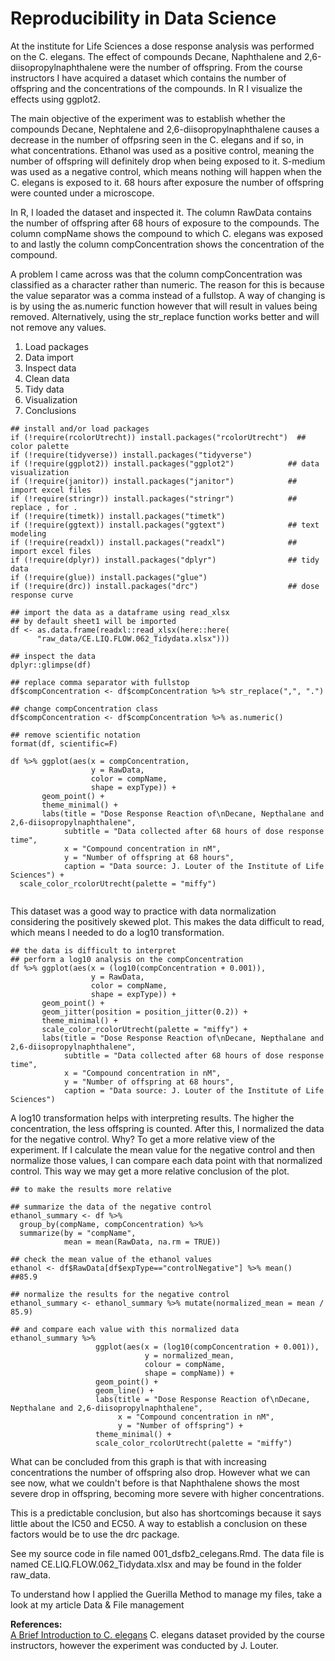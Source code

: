 # Reproducibility in Data Science

At the institute for Life Sciences a dose response analysis was performed on the C. elegans. The effect of compounds Decane, Naphthalene and 2,6-diisopropylnaphthalene were the number of offspring. From the course instructors I have acquired a dataset which contains the number of offspring and the concentrations of the compounds. In R I visualize the effects using ggplot2.

The main objective of the experiment was to establish whether the compounds Decane, Nephtalene and 2,6-diisopropylnaphthalene causes a decrease in the number of offpsring seen in the C. elegans and if so, in what concentrations. Ethanol was used as a positive control, meaning the number of offspring will definitely drop when being exposed to it. S-medium was used as a negative control, which means nothing will happen when the C. elegans is exposed to it. 68 hours after exposure the number of offspring were counted under a microscope.

In R, I loaded the dataset and inspected it. The column RawData contains the number of offspring after 68 hours of exposure to the compounds. The column compName shows the compound to which C. elegans was exposed to and lastly the column compConcentration shows the concentration of the compound.

A problem I came across was that the column compConcentration was classified as a character rather than numeric. The reason for this is because the value separator was a comma instead of a fullstop. A way of changing is is by using the as.numeric function however that will result in values being removed. Alternatively, using the str_replace function works better and will not remove any values.

1. Load packages
2. Data import
3. Inspect data
4. Clean data
5. Tidy data
6. Visualization
7. Conclusions


```{r, include=FALSE, message=FALSE, warning=FALSE}
## install and/or load packages
if (!require(rcolorUtrecht)) install.packages("rcolorUtrecht")  ## color palette
if (!require(tidyverse)) install.packages("tidyverse")
if (!require(ggplot2)) install.packages("ggplot2")            ## data visualization
if (!require(janitor)) install.packages("janitor")            ## import excel files
if (!require(stringr)) install.packages("stringr")            ## replace , for .
if (!require(timetk)) install.packages("timetk")
if (!require(ggtext)) install.packages("ggtext")              ## text modeling
if (!require(readxl)) install.packages("readxl")              ## import excel files
if (!require(dplyr)) install.packages("dplyr")                ## tidy data
if (!require(glue)) install.packages("glue")
if (!require(drc)) install.packages("drc")                    ## dose response curve
```


```{r data import, message=FALSE, warning=FALSE}
## import the data as a dataframe using read_xlsx
## by default sheet1 will be imported
df <- as.data.frame(readxl::read_xlsx(here::here(
      "raw_data/CE.LIQ.FLOW.062_Tidydata.xlsx")))
```

```{r inspect, message=FALSE, warning=FALSE}
## inspect the data
dplyr::glimpse(df)
```

```{r correct data, message=FALSE, warning=FALSE, include=FALSE}
## replace comma separator with fullstop
df$compConcentration <- df$compConcentration %>% str_replace(",", ".")

## change compConcentration class
df$compConcentration <- df$compConcentration %>% as.numeric() 

## remove scientific notation
format(df, scientific=F)
```

```{r scatter plot, message=FALSE, warning=FALSE}
df %>% ggplot(aes(x = compConcentration,
                  y = RawData,
                  color = compName,
                  shape = expType)) +
       geom_point() +
       theme_minimal() +
       labs(title = "Dose Response Reaction of\nDecane, Nepthalane and 2,6-diisopropylnaphthalene",
            subtitle = "Data collected after 68 hours of dose response time",
            x = "Compound concentration in nM",
            y = "Number of offspring at 68 hours",
            caption = "Data source: J. Louter of the Institute of Life Sciences") +
  scale_color_rcolorUtrecht(palette = "miffy")
  
```

This dataset was a good way to practice with data normalization considering the positively skewed plot. This makes the data difficult to read, which means I needed to do a log10 transformation.

```{r plot2, warning=FALSE, message=FALSE}
## the data is difficult to interpret
## perform a log10 analysis on the compConcentration
df %>% ggplot(aes(x = (log10(compConcentration + 0.001)),
                  y = RawData, 
                  color = compName, 
                  shape = expType)) +
       geom_point() +
       geom_jitter(position = position_jitter(0.2)) +
       theme_minimal() +
       scale_color_rcolorUtrecht(palette = "miffy") +
       labs(title = "Dose Response Reaction of\nDecane, Nepthalane and 2,6-diisopropylnaphthalene",
            subtitle = "Data collected after 68 hours of dose response time",
            x = "Compound concentration in nM",
            y = "Number of offspring at 68 hours",
            caption = "Data source: J. Louter of the Institute of Life Sciences")
```

A log10 transformation helps with interpreting results. The higher the concentration, the less offspring is counted. After this, I normalized the data for the negative control. Why? To get a more relative view of the experiment. If I calculate the mean value for the negative control and then normalize those values, I can compare each data point with that normalized control. This way we may get a more relative conclusion of the plot. 

```{r normalize negative control, message=FALSE, warning=FALSE}
## to make the results more relative

## summarize the data of the negative control
ethanol_summary <- df %>% 
  group_by(compName, compConcentration) %>% 
  summarize(by = "compName", 
            mean = mean(RawData, na.rm = TRUE))

## check the mean value of the ethanol values
ethanol <- df$RawData[df$expType=="controlNegative"] %>% mean()   ##85.9

## normalize the results for the negative control
ethanol_summary <- ethanol_summary %>% mutate(normalized_mean = mean / 85.9)

## and compare each value with this normalized data
ethanol_summary %>% 
                   ggplot(aes(x = (log10(compConcentration + 0.001)), 
                              y = normalized_mean, 
                              colour = compName, 
                              shape = compName)) +
                   geom_point() +
                   geom_line() +
                   labs(title = "Dose Response Reaction of\nDecane, Nepthalane and 2,6-diisopropylnaphthalene",
                        x = "Compound concentration in nM",
                        y = "Number of offspring") +
                   theme_minimal() +
                   scale_color_rcolorUtrecht(palette = "miffy")
```
What can be concluded from this graph is that with increasing concentrations the number of offspring also drop. However what we can see now, what we couldn't before is that Naphthalene shows the most severe drop in offspring, becoming more severe with higher concentrations.

This is a predictable conclusion, but also has shortcomings because it says little about the IC50 and EC50. A way to establish a conclusion on these factors would be to use the drc package.

See my source code in file named 001_dsfb2_celegans.Rmd.
The data file is named CE.LIQ.FLOW.062_Tidydata.xlsx and may be found in the folder raw_data.

To understand how I applied the Guerilla Method to manage my files, take a look at my article Data & File management

**References:**
<br>
[A Brief Introduction to C. elegans](https://www.youtube.com/watch?v=zjqLwPgLnV0)
C. elegans dataset provided by the course instructors, however the experiment was conducted by J. Louter.